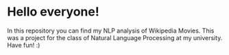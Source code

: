 # Hello everyone!
In this repository you can find my NLP analysis of Wikipedia Movies. This was a project for the class of Natural Language Processing at my university. Have fun! :)
